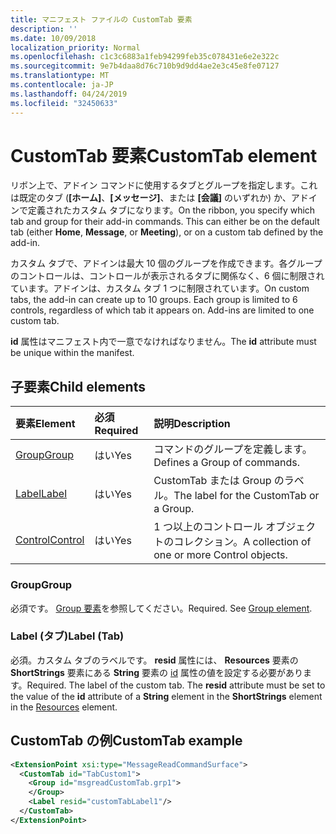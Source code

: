 ```yaml
---
title: マニフェスト ファイルの CustomTab 要素
description: ''
ms.date: 10/09/2018
localization_priority: Normal
ms.openlocfilehash: c1c3c6883a1feb94299feb35c078431e6e2e322c
ms.sourcegitcommit: 9e7b4daa8d76c710b9d9dd4ae2e3c45e8fe07127
ms.translationtype: MT
ms.contentlocale: ja-JP
ms.lasthandoff: 04/24/2019
ms.locfileid: "32450633"
---
```

# <a name="customtab-element"></a><span data-ttu-id="45a03-102">CustomTab 要素</span><span class="sxs-lookup"><span data-stu-id="45a03-102">CustomTab element</span></span>

<span data-ttu-id="45a03-p101">リボン上で、アドイン コマンドに使用するタブとグループを指定します。これは既定のタブ (**[ホーム]**、**[メッセージ]**、または **[会議]** のいずれか) か、アドインで定義されたカスタム タブになります。</span><span class="sxs-lookup"><span data-stu-id="45a03-p101">On the ribbon, you specify which tab and group for their add-in commands. This can either be on the default tab (either  **Home**,  **Message**, or  **Meeting**), or on a custom tab defined by the add-in.</span></span>

<span data-ttu-id="45a03-p102">カスタム タブで、アドインは最大 10 個のグループを作成できます。各グループのコントロールは、コントロールが表示されるタブに関係なく、6 個に制限されています。アドインは、カスタム タブ 1 つに制限されています。</span><span class="sxs-lookup"><span data-stu-id="45a03-p102">On custom tabs, the add-in can create up to 10 groups. Each group is limited to 6 controls, regardless of which tab it appears on. Add-ins are limited to one custom tab.</span></span>

<span data-ttu-id="45a03-108">**id** 属性はマニフェスト内で一意でなければなりません。</span><span class="sxs-lookup"><span data-stu-id="45a03-108">The  **id** attribute must be unique within the manifest.</span></span>

## <a name="child-elements"></a><span data-ttu-id="45a03-109">子要素</span><span class="sxs-lookup"><span data-stu-id="45a03-109">Child elements</span></span>

|  <span data-ttu-id="45a03-110">要素</span><span class="sxs-lookup"><span data-stu-id="45a03-110">Element</span></span> |  <span data-ttu-id="45a03-111">必須</span><span class="sxs-lookup"><span data-stu-id="45a03-111">Required</span></span>  |  <span data-ttu-id="45a03-112">説明</span><span class="sxs-lookup"><span data-stu-id="45a03-112">Description</span></span>  |
|:-----|:-----|:-----|
|  [<span data-ttu-id="45a03-113">Group</span><span class="sxs-lookup"><span data-stu-id="45a03-113">Group</span></span>](group.md)      | <span data-ttu-id="45a03-114">はい</span><span class="sxs-lookup"><span data-stu-id="45a03-114">Yes</span></span> |  <span data-ttu-id="45a03-115">コマンドのグループを定義します。</span><span class="sxs-lookup"><span data-stu-id="45a03-115">Defines a Group of commands.</span></span>  |
|  [<span data-ttu-id="45a03-116">Label</span><span class="sxs-lookup"><span data-stu-id="45a03-116">Label</span></span>](#label-tab)      | <span data-ttu-id="45a03-117">はい</span><span class="sxs-lookup"><span data-stu-id="45a03-117">Yes</span></span> |  <span data-ttu-id="45a03-118">CustomTab または Group のラベル。</span><span class="sxs-lookup"><span data-stu-id="45a03-118">The label for the CustomTab or a Group.</span></span>  |
|  [<span data-ttu-id="45a03-119">Control</span><span class="sxs-lookup"><span data-stu-id="45a03-119">Control</span></span>](control.md)    | <span data-ttu-id="45a03-120">はい</span><span class="sxs-lookup"><span data-stu-id="45a03-120">Yes</span></span> |  <span data-ttu-id="45a03-121">1 つ以上のコントロール オブジェクトのコレクション。</span><span class="sxs-lookup"><span data-stu-id="45a03-121">A collection of one or more Control objects.</span></span>  |

### <a name="group"></a><span data-ttu-id="45a03-122">Group</span><span class="sxs-lookup"><span data-stu-id="45a03-122">Group</span></span>

<span data-ttu-id="45a03-p103">必須です。 [Group 要素](group.md)を参照してください。</span><span class="sxs-lookup"><span data-stu-id="45a03-p103">Required. See [Group element](group.md).</span></span>

### <a name="label-tab"></a><span data-ttu-id="45a03-125">Label (タブ)</span><span class="sxs-lookup"><span data-stu-id="45a03-125">Label (Tab)</span></span>

<span data-ttu-id="45a03-p104">必須。カスタム タブのラベルです。 **resid** 属性には、 **Resources** 要素の **ShortStrings** 要素にある **String** 要素の [id](resources.md) 属性の値を設定する必要があります。</span><span class="sxs-lookup"><span data-stu-id="45a03-p104">Required. The label of the custom tab. The  **resid** attribute must be set to the value of the **id** attribute of a **String** element in the **ShortStrings** element in the [Resources](resources.md) element.</span></span>


## <a name="customtab-example"></a><span data-ttu-id="45a03-128">CustomTab の例</span><span class="sxs-lookup"><span data-stu-id="45a03-128">CustomTab example</span></span>

```xml
<ExtensionPoint xsi:type="MessageReadCommandSurface">
  <CustomTab id="TabCustom1">
    <Group id="msgreadCustomTab.grp1">
    </Group>
    <Label resid="customTabLabel1"/>
  </CustomTab>
</ExtensionPoint>
```
